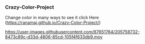 ### Crazy-Color-Project

Change color in many ways to see it click Here (https://ranamaj.github.io/Crazy-Color-Project/) 

https://user-images.githubusercontent.com/87651764/205758732-8473c89c-d33d-4806-85cd-105f4f633db9.mov

